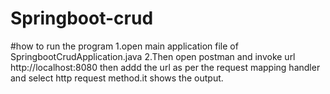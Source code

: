 # Springboot-crud
#how to run the program
1.open main application file of SpringbootCrudApplication.java
2.Then open postman and invoke url http://localhost:8080 then addd the  url as per the request mapping handler and select http request method.it shows the output.
